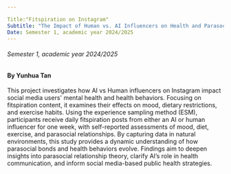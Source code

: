 ```yaml
---

Title:"Fitspiration on Instagram" 
Subtitle: "The Impact of Human vs. AI Influencers on Health and Parasocial Processes "
Date: Semester 1, academic year 2024/2025
---
```

###### Semester 1, academic year 2024/2025
#### By Yunhua Tan


This project investigates how AI vs Human influencers on Instagram impact social media users' mental health and health behaviors. Focusing on fitspiration content, it examines their effects on mood, dietary restrictions, and exercise habits. Using the experience sampling method (ESM), participants receive daily fitspiration posts from either an AI or human influencer for one week, with self-reported assessments of mood, diet, exercise, and parasocial relationships. By capturing data in natural environments, this study provides a dynamic understanding of how parasocial bonds and health behaviors evolve. Findings aim to deepen insights into parasocial relationship theory, clarify AI’s role in health communication, and inform social media-based public health strategies.

